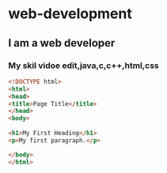 # web-development
## I am a web developer
### My skil vidoe edit,java,c,c++,html,css
~~~html
<!DOCTYPE html>
<html>
<head>
<title>Page Title</title>
</head>
<body>
 
<h1>My First Heading</h1>
<p>My first paragraph.</p>

</body>
</html>
~~~
<ing src="https://media3.giphy.com/media/qgQUggAC3Pfv687qPC/giphy.gif"> </ing>
